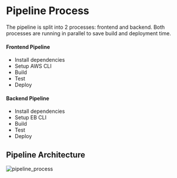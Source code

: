 # Pipeline Process

The pipeline is split into 2 processes: frontend and backend. Both processes are running in parallel to save build and deployment time.

#### Frontend Pipeline
- Install dependencies
- Setup AWS CLI
- Build
- Test
- Deploy

#### Backend Pipeline
- Install dependencies
- Setup EB CLI
- Build
- Test
- Deploy

##  Pipeline Architecture

![pipeline_process](https://user-images.githubusercontent.com/14368846/131862201-4a459869-ada0-46fc-b96e-62c05494301e.JPG)

